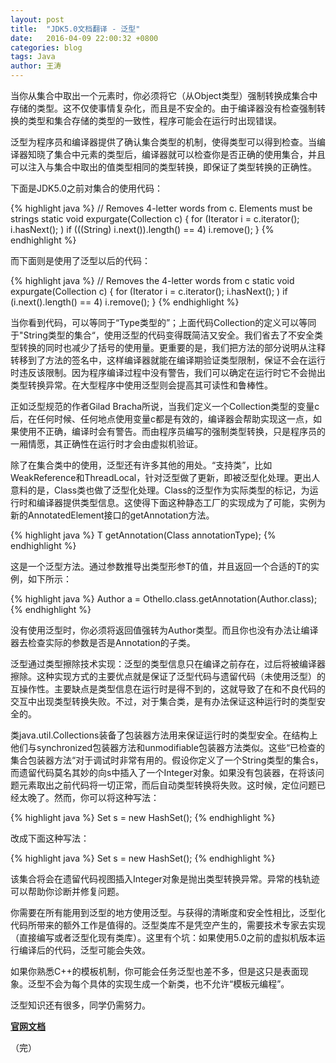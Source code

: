 ```yaml
---
layout: post
title:  "JDK5.0文档翻译 - 泛型"
date:   2016-04-09 22:00:32 +0800
categories: blog
tags: Java
author: 王涛
---
```


当你从集合中取出一个元素时，你必须将它（从Object类型）强制转换成集合中存储的类型。这不仅使事情复杂化，而且是不安全的。由于编译器没有检查强制转换的类型和集合存储的类型的一致性，程序可能会在运行时出现错误。

泛型为程序员和编译器提供了确认集合类型的机制，使得类型可以得到检查。当编译器知晓了集合中元素的类型后，编译器就可以检查你是否正确的使用集合，并且可以注入与集合中取出的值类型相同的类型转换，即保证了类型转换的正确性。

下面是JDK5.0之前对集合的使用代码：

{% highlight java %}
// Removes 4-letter words from c. Elements must be strings
static void expurgate(Collection c) {
    for (Iterator i = c.iterator(); i.hasNext(); )
      if (((String) i.next()).length() == 4)
        i.remove();
}
{% endhighlight %}

而下面则是使用了泛型以后的代码：

{% highlight java %}
// Removes the 4-letter words from c
static void expurgate(Collection<String> c) {
    for (Iterator<String> i = c.iterator(); i.hasNext(); )
      if (i.next().length() == 4)
        i.remove();
}
{% endhighlight %}

当你看到代码<Type>，可以等同于“Type类型的”；上面代码Collection<String>的定义可以等同于"String类型的集合“，使用泛型的代码变得既简洁又安全。我们省去了不安全类型转换的同时也减少了括号的使用量。更重要的是，我们把方法的部分说明从注释转移到了方法的签名中，这样编译器就能在编译期验证类型限制，保证不会在运行时违反该限制。因为程序编译过程中没有警告，我们可以确定在运行时它不会抛出类型转换异常。在大型程序中使用泛型则会提高其可读性和鲁棒性。

正如泛型规范的作者Gilad Bracha所说，当我们定义一个Collection<String>类型的变量c后，在任何时候、任何地点使用变量c都是有效的，编译器会帮助实现这一点，如果使用不正确，编译时会有警告。而由程序员编写的强制类型转换，只是程序员的一厢情愿，其正确性在运行时才会由虚拟机验证。

除了在集合类中的使用，泛型还有许多其他的用处。“支持类”，比如WeakReference和ThreadLocal，针对泛型做了更新，即被泛型化处理。更出人意料的是，Class类也做了泛型化处理。Class的泛型作为实际类型的标记，为运行时和编译器提供类型信息。这使得下面这种静态工厂的实现成为了可能，实例为新的AnnotatedElement接口的getAnnotation方法。

{% highlight java %}
<T extends Annotation> T getAnnotation(Class<T> annotationType);
{% endhighlight %}

这是一个泛型方法。通过参数推导出类型形参T的值，并且返回一个合适的T的实例，如下所示：

{% highlight java %}
Author a = Othello.class.getAnnotation(Author.class);
{% endhighlight %}

没有使用泛型时，你必须将返回值强转为Author类型。而且你也没有办法让编译器去检查实际的参数是否是Annotation的子类。

泛型通过类型擦除技术实现：泛型的类型信息只在编译之前存在，过后将被编译器擦除。这种实现方式的主要优点就是保证了泛型代码与遗留代码（未使用泛型）的互操作性。主要缺点是类型信息在运行时是得不到的，这就导致了在和不良代码的交互中出现类型转换失败。不过，对于集合类，是有办法保证这种运行时的类型安全的。

类java.util.Collections装备了包装器方法用来保证运行时的类型安全。在结构上他们与synchronized包装器方法和unmodifiable包装器方法类似。这些“已检查的集合包装器方法“对于调试时非常有用的。假设你定义了一个String类型的集合s，而遗留代码莫名其妙的向s中插入了一个Integer对象。如果没有包装器，在将该问题元素取出之前代码将一切正常，而后自动类型转换将失败。这时候，定位问题已经太晚了。然而，你可以将这种写法：

{% highlight java %}
Set<String> s = new HashSet<String>();
{% endhighlight %}

改成下面这种写法：

{% highlight java %}
Set<String> s = new HashSet<String>();
{% endhighlight %}

该集合将会在遗留代码视图插入Integer对象是抛出类型转换异常。异常的栈轨迹可以帮助你诊断并修复问题。

你需要在所有能用到泛型的地方使用泛型。与获得的清晰度和安全性相比，泛型化代码所带来的额外工作是值得的。泛型类库不是凭空产生的，需要技术专家去实现（直接编写或者泛型化现有类库）。这里有个坑：如果使用5.0之前的虚拟机版本运行编译后的代码，泛型可能会失效。

如果你熟悉C++的模板机制，你可能会任务泛型也差不多，但是这只是表面现象。泛型不会为每个具体的实现生成一个新类，也不允许“模板元编程”。

泛型知识还有很多，同学仍需努力。

**[官网文档](http://docs.oracle.com/javase/1.5.0/docs/guide/language/generics.html)**

（完）

